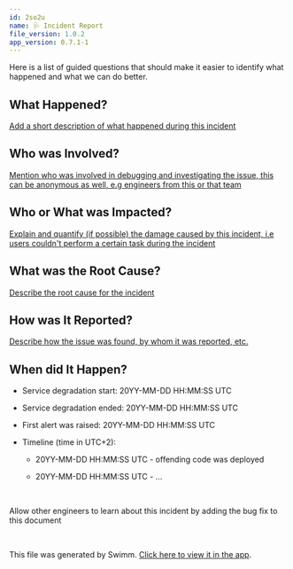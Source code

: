 ```yaml
---
id: 2so2u
name: 🩺 Incident Report
file_version: 1.0.2
app_version: 0.7.1-1
---
```


Here is a list of guided questions that should make it easier to identify what happened and what we can do better.

## What Happened?

[Add a short description of what happened during this incident](#text-placeholder-id-82cf)

## Who was Involved?

[Mention who was involved in debugging and investigating the issue, this can be anonymous as well, e.g engineers from this or that team](#text-placeholder-94b4)

## Who or What was Impacted?

[Explain and quantify (if possible) the damage caused by this incident, i.e users couldn't perform a certain task during the incident](#text-placeholder-82cf)

## What was the Root Cause?

[Describe the root cause for the incident](#text-placeholder-43b0)

## How was It Reported?

[Describe how the issue was found, by whom it was reported, etc.](#text-placeholder-8e10)

## When did It Happen?

*   Service degradation start: 20YY-MM-DD HH:MM:SS UTC
    
*   Service degradation ended: 20YY-MM-DD HH:MM:SS UTC
    
*   First alert was raised: 20YY-MM-DD HH:MM:SS UTC
    
*   Timeline (time in UTC+2):
    
    *   20YY-MM-DD HH:MM:SS UTC - offending code was deployed
        
    *   20YY-MM-DD HH:MM:SS UTC - ...

<br/>

<!-- TEMPLATE-swimm-snippet-placeholder -->
Allow other engineers to learn about this incident by adding the bug fix to this document

<br/>

This file was generated by Swimm. [Click here to view it in the app](https://app.swimm.io/repos/Z2l0aHViJTNBJTNBdGVtcGxhdGVzJTNBJTNBc3dpbW1pbw==/docs/2so2u).
